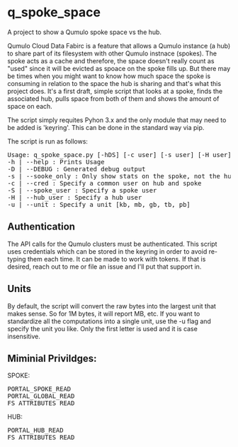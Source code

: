 # q_spoke_space
A project to show a Qumulo spoke space vs the hub.

Qumulo Cloud Data Fabirc is a feature that allows a Qumulo instance (a hub) to share part of its filesystem with other Qumulo instnace (spokes).  The spoke acts as a cache and therefore, the space doesn't really count as "used" since it will be evicted as spoace on the spoke fills up.  But there may be times when you might want to know how much space the spoke is consuming in relation to the space the hub is sharing and that's what this project does.  It's a first draft, simple script that looks at a spoke, finds the associated hub, pulls space from both of them and shows the amount of space on each.  

The script simply requites Pyhon 3.x and the only module that may need to be added is 'keyring'. This can be done in the standard way via pip.

The script is run as follows:
<pre>
Usage: q_spoke_space.py [-hDS] [-c user] [-s user] [-H user] [-u unit] spoke:path
-h | --help : Prints Usage
-D | --DEBUG : Generated debug output
-s | --sooke_only : Only show stats on the spoke, not the hub
-c | --cred : Specify a common user on hub and spoke
-S | --spoke_user : Specify a spoke user
-H | --hub_user : Specify a hub user
-u | --unit : Specify a unit [kb, mb, gb, tb, pb]
</pre>

## Authentication
The API calls for the Qumulo clusters must be authenticated.   This script uses credentials which can be stored in the keyring in order to avoid re-typing them each time.  It can be made to work with tokens.  If that is desired, reach out to me or file an issue and I'll put that support in.  

## Units
By default, the script will convert the raw bytes into the largest unit that makes sense.  So for 1M bytes, it will report MB, etc.  If you want to standardize all the computations into a single unit, use the -u flag and specify the unit you like.  Only the first letter is used and it is case insensitive.

## Miminial Privildges: 

SPOKE:
<pre>
PORTAL_SPOKE_READ
PORTAL_GLOBAL_READ
FS_ATTRIBUTES_READ
</pre>

HUB:
<pre>
PORTAL_HUB_READ
FS_ATTRIBUTES_READ
</pre>
